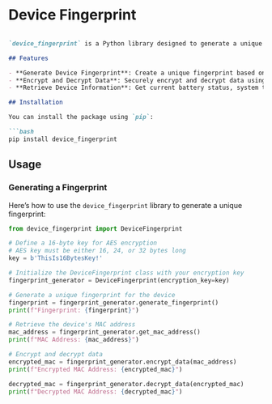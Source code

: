 # Device Fingerprint
```markdown

`device_fingerprint` is a Python library designed to generate a unique digital fingerprint based on the physical characteristics of an electronic device. This includes the device's current battery status, exact system time (with millisecond precision), and the MAC address. The library provides functionality to hash these parameters using SHA-256 and encrypt them using AES encryption for secure data handling.

## Features

- **Generate Device Fingerprint**: Create a unique fingerprint based on device characteristics.
- **Encrypt and Decrypt Data**: Securely encrypt and decrypt data using AES encryption.
- **Retrieve Device Information**: Get current battery status, system time, and MAC address.

## Installation

You can install the package using `pip`:

```bash
pip install device_fingerprint
```

## Usage

### Generating a Fingerprint

Here’s how to use the `device_fingerprint` library to generate a unique fingerprint:

```python
from device_fingerprint import DeviceFingerprint

# Define a 16-byte key for AES encryption
# AES key must be either 16, 24, or 32 bytes long
key = b'ThisIs16BytesKey!'

# Initialize the DeviceFingerprint class with your encryption key
fingerprint_generator = DeviceFingerprint(encryption_key=key)

# Generate a unique fingerprint for the device
fingerprint = fingerprint_generator.generate_fingerprint()
print(f"Fingerprint: {fingerprint}")

# Retrieve the device's MAC address
mac_address = fingerprint_generator.get_mac_address()
print(f"MAC Address: {mac_address}")

# Encrypt and decrypt data
encrypted_mac = fingerprint_generator.encrypt_data(mac_address)
print(f"Encrypted MAC Address: {encrypted_mac}")

decrypted_mac = fingerprint_generator.decrypt_data(encrypted_mac)
print(f"Decrypted MAC Address: {decrypted_mac}")
```
